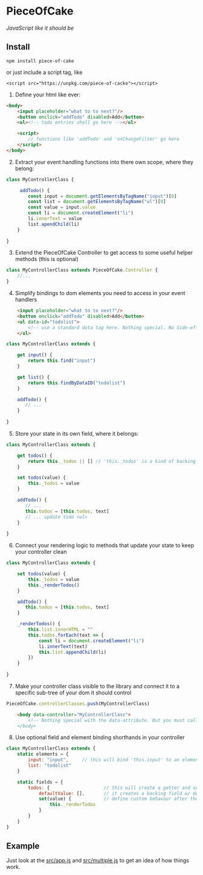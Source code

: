 # PieceOfCake

*JavaScript like it should be*

## Install

`npm install piece-of-cake`

or just include a script tag, like

`<script src="https://unpkg.com/piece-of-cacke"></script>`

1. Define your html like ever:

```html
<body>
    <input placeholder="what to to next?"/>
    <button onclick="addTodo" disabled>Add</button>
    <ul><!-- todo entries shall go here --></ul>

    <script>
        // functions like 'addTodo' and 'onChangeFilter' go here
    </script>
</body>
```

2. Extract your event handling functions into there own scope, where they belong:

```js
class MyControllerClass {

     addTodo() {
        const input = document.getElementsByTagName("input")[0]
        const list = document.getElementsByTagName("ul")[0]
        const value = input.value        
        const li = document.createElement("li")
        li.innerText = value
        list.apendChild(li)        
    }
    
}
```

3. Extend the PieceOfCake Controller to get access to some useful helper methods (this is optional)

```js
class MyControllerClass extends PieceOfCake.Controller {
    //...
}
```


4. Simplify bindings to dom elements you need to access in your event handlers

```html
    <input placeholder="what to to next?"/>
    <button onclick="addTodo" disabled>Add</button>
    <ul data-id="todolist">
        <!-- use a standard data tag here. Nothing special. No Side-effects -->
    </ul>
```

```js
class MyControllerClass extends {

    get input() {
        return this.find("input")
    }

    get list() {
        return this.findByDataID("todolist")
    }

    addTodo() {
       // ...
    }
    
}
```

5. Store your state in its own field, where it belongs:

```js
class MyControllerClass extends {

    get todos() {
        return this._todos || [] // 'this._todos' is a kind of backing field. Nothing special. Just JavaScript
    }

    set todos(value) {
        this._todos = value
    }

    addTodo() {
       // ...
       this.todos = [this.todos, text]
       // ... update todo <ul>
    }
    
}
```

6. Connect your rendering logic to methods that update your state to keep your controller clean

```js
class MyControllerClass extends {

    set todos(value) {
        this._todos = value
        this._renderTodos()
    }

    addTodo() {
       this.todos = [this.todos, text]
    }

    _renderTodos() {
        this.list.innerHTML = ""
        this.todos.forEach(text => {
            const li = document.createElement("li")
            li.innerText(text)
            this.list.appendChild(li)
        })
    }
    
}
```

7. Make your controller class visible to the library and connect it to a specific sub-tree of your dom it should control

```js
PieceOfCake.controllerClasses.push(MyControllerClass)
```

```html
    <body data-controller="MyControllerClass">
        <!-- Nothing special with the data-attribute. But you must call it 'conrtoller', otherweise the library won't find it-- >
    </body>
```

8. Use optional field and element binding shorthands in your controller

```js
class MyControllerClass extends {
    static elements = {
        input: "input",     // this will bind 'this.input' to an element w/ data-id="input"
        list: "todolist"
    }

    static fields = {
        todos: {                    // this will create a getter and setter for the field 'todos'
            defaultValue: [],       // it creates a backing field w/ default Value []
            set(value) {            // define custom behavour after the backing field was updated here
                this._renderTodos
            }
        }
    }
}
```

## Example

Just look at the [src/app.js](basic) and [src/multiple.js](advanced) to get an idea of how things work.